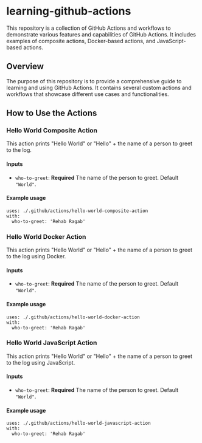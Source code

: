 # learning-github-actions

This repository is a collection of GitHub Actions and workflows to demonstrate various features and capabilities of GitHub Actions. It includes examples of composite actions, Docker-based actions, and JavaScript-based actions.

## Overview

The purpose of this repository is to provide a comprehensive guide to learning and using GitHub Actions. It contains several custom actions and workflows that showcase different use cases and functionalities.

## How to Use the Actions

### Hello World Composite Action

This action prints "Hello World" or "Hello" + the name of a person to greet to the log.

#### Inputs

- `who-to-greet`: **Required** The name of the person to greet. Default `"World"`.

#### Example usage

```
uses: ./.github/actions/hello-world-composite-action
with:
  who-to-greet: 'Rehab Ragab'
```

### Hello World Docker Action

This action prints "Hello World" or "Hello" + the name of a person to greet to the log using Docker.

#### Inputs

- `who-to-greet`: **Required** The name of the person to greet. Default `"World"`.

#### Example usage

```
uses: ./.github/actions/hello-world-docker-action
with:
  who-to-greet: 'Rehab Ragab'
```

### Hello World JavaScript Action

This action prints "Hello World" or "Hello" + the name of a person to greet to the log using JavaScript.

#### Inputs

- `who-to-greet`: **Required** The name of the person to greet. Default `"World"`.

#### Example usage

```
uses: ./.github/actions/hello-world-javascript-action
with:
  who-to-greet: 'Rehab Ragab'
```
